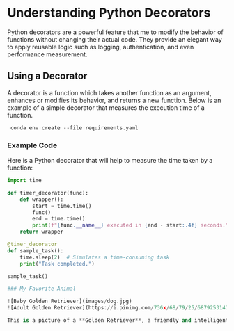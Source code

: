 # Understanding Python Decorators

Python decorators are a powerful feature that me to modify the behavior of functions without changing their actual code. They provide an elegant way to apply reusable logic such as logging, authentication, and even performance measurement.

## Using a Decorator

A decorator is a function which takes another function as an argument, enhances or modifies its behavior, and returns a new function. Below is an example of a simple decorator that measures the execution time of a function.

<code> conda env create --file requirements.yaml </code>

### Example Code

Here is a Python decorator that will help to measure the time taken by a function:

```python
import time

def timer_decorator(func):
    def wrapper():
        start = time.time()
        func()
        end = time.time()
        print(f"{func.__name__} executed in {end - start:.4f} seconds.")
    return wrapper

@timer_decorator
def sample_task():
    time.sleep(2)  # Simulates a time-consuming task
    print("Task completed.")

sample_task()

### My Favorite Animal

![Baby Golden Retriever](images/dog.jpg)
![Adult Golden Retriever](https://i.pinimg.com/736x/68/79/25/687925314776cf55ffd56d36d6d36a27.jpg)

This is a picture of a **Golden Retriever**, a friendly and intelligent breed
```
